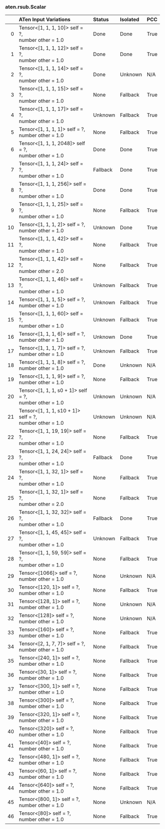 ### aten.rsub.Scalar
|    | ATen Input Variations                                      | Status   | Isolated   | PCC   |
|---:|:-----------------------------------------------------------|:---------|:-----------|:------|
|  0 | Tensor<[1, 1, 1, 10]> self = ?,<br>number other = 1.0      | Done     | Done       | True  |
|  1 | Tensor<[1, 1, 1, 12]> self = ?,<br>number other = 1.0      | Done     | Done       | True  |
|  2 | Tensor<[1, 1, 1, 14]> self = ?,<br>number other = 1.0      | Done     | Unknown    | N/A   |
|  3 | Tensor<[1, 1, 1, 15]> self = ?,<br>number other = 1.0      | None     | Fallback   | True  |
|  4 | Tensor<[1, 1, 1, 17]> self = ?,<br>number other = 1.0      | Unknown  | Fallback   | True  |
|  5 | Tensor<[1, 1, 1, 1]> self = ?,<br>number other = 1.0       | None     | Fallback   | True  |
|  6 | Tensor<[1, 1, 1, 2048]> self = ?,<br>number other = 1.0    | Done     | Done       | True  |
|  7 | Tensor<[1, 1, 1, 24]> self = ?,<br>number other = 1.0      | Fallback | Done       | True  |
|  8 | Tensor<[1, 1, 1, 256]> self = ?,<br>number other = 1.0     | Done     | Done       | True  |
|  9 | Tensor<[1, 1, 1, 25]> self = ?,<br>number other = 1.0      | None     | Fallback   | True  |
| 10 | Tensor<[1, 1, 1, 2]> self = ?,<br>number other = 1.0       | Unknown  | Done       | True  |
| 11 | Tensor<[1, 1, 1, 42]> self = ?,<br>number other = 1.0      | None     | Fallback   | True  |
| 12 | Tensor<[1, 1, 1, 42]> self = ?,<br>number other = 2.0      | None     | Fallback   | True  |
| 13 | Tensor<[1, 1, 1, 46]> self = ?,<br>number other = 1.0      | Unknown  | Fallback   | True  |
| 14 | Tensor<[1, 1, 1, 5]> self = ?,<br>number other = 1.0       | Unknown  | Fallback   | True  |
| 15 | Tensor<[1, 1, 1, 60]> self = ?,<br>number other = 1.0      | Unknown  | Fallback   | True  |
| 16 | Tensor<[1, 1, 1, 6]> self = ?,<br>number other = 1.0       | Unknown  | Done       | True  |
| 17 | Tensor<[1, 1, 1, 7]> self = ?,<br>number other = 1.0       | Unknown  | Fallback   | True  |
| 18 | Tensor<[1, 1, 1, 8]> self = ?,<br>number other = 1.0       | Done     | Unknown    | N/A   |
| 19 | Tensor<[1, 1, 1, 9]> self = ?,<br>number other = 1.0       | None     | Fallback   | True  |
| 20 | Tensor<[1, 1, 1, s0 + 1]> self = ?,<br>number other = 1.0  | Unknown  | Unknown    | N/A   |
| 21 | Tensor<[1, 1, 1, s10 + 1]> self = ?,<br>number other = 1.0 | Unknown  | Unknown    | N/A   |
| 22 | Tensor<[1, 1, 19, 19]> self = ?,<br>number other = 1.0     | None     | Fallback   | True  |
| 23 | Tensor<[1, 1, 24, 24]> self = ?,<br>number other = 1.0     | Fallback | Done       | True  |
| 24 | Tensor<[1, 1, 32, 1]> self = ?,<br>number other = 1.0      | None     | Fallback   | True  |
| 25 | Tensor<[1, 1, 32, 1]> self = ?,<br>number other = 2.0      | None     | Fallback   | True  |
| 26 | Tensor<[1, 1, 32, 32]> self = ?,<br>number other = 1.0     | Fallback | Done       | True  |
| 27 | Tensor<[1, 1, 45, 45]> self = ?,<br>number other = 1.0     | Unknown  | Fallback   | True  |
| 28 | Tensor<[1, 1, 59, 59]> self = ?,<br>number other = 1.0     | None     | Fallback   | True  |
| 29 | Tensor<[1066]> self = ?,<br>number other = 1.0             | None     | Unknown    | N/A   |
| 30 | Tensor<[120, 1]> self = ?,<br>number other = 1.0           | None     | Fallback   | True  |
| 31 | Tensor<[128, 1]> self = ?,<br>number other = 1.0           | None     | Unknown    | N/A   |
| 32 | Tensor<[128]> self = ?,<br>number other = 1.0              | None     | Unknown    | N/A   |
| 33 | Tensor<[160]> self = ?,<br>number other = 1.0              | None     | Fallback   | True  |
| 34 | Tensor<[2, 1, 7, 7]> self = ?,<br>number other = 1.0       | None     | Fallback   | True  |
| 35 | Tensor<[240, 1]> self = ?,<br>number other = 1.0           | None     | Fallback   | True  |
| 36 | Tensor<[30, 1]> self = ?,<br>number other = 1.0            | None     | Fallback   | True  |
| 37 | Tensor<[300, 1]> self = ?,<br>number other = 1.0           | None     | Fallback   | True  |
| 38 | Tensor<[300]> self = ?,<br>number other = 1.0              | None     | Fallback   | True  |
| 39 | Tensor<[320, 1]> self = ?,<br>number other = 1.0           | None     | Fallback   | True  |
| 40 | Tensor<[320]> self = ?,<br>number other = 1.0              | None     | Fallback   | True  |
| 41 | Tensor<[40]> self = ?,<br>number other = 1.0               | None     | Fallback   | True  |
| 42 | Tensor<[480, 1]> self = ?,<br>number other = 1.0           | None     | Fallback   | True  |
| 43 | Tensor<[60, 1]> self = ?,<br>number other = 1.0            | None     | Fallback   | True  |
| 44 | Tensor<[640]> self = ?,<br>number other = 1.0              | None     | Fallback   | True  |
| 45 | Tensor<[800, 1]> self = ?,<br>number other = 1.0           | None     | Unknown    | N/A   |
| 46 | Tensor<[80]> self = ?,<br>number other = 1.0               | None     | Fallback   | True  |

